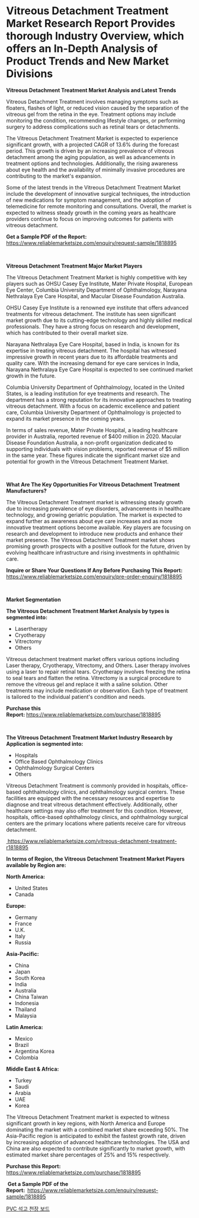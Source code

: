<p><h1>Vitreous Detachment Treatment Market Research Report Provides thorough Industry Overview, which offers an In-Depth Analysis of Product Trends and New Market Divisions</h1></p><p><strong>Vitreous Detachment Treatment Market Analysis and Latest Trends</strong></p>
<p><p>Vitreous Detachment Treatment involves managing symptoms such as floaters, flashes of light, or reduced vision caused by the separation of the vitreous gel from the retina in the eye. Treatment options may include monitoring the condition, recommending lifestyle changes, or performing surgery to address complications such as retinal tears or detachments.</p><p>The Vitreous Detachment Treatment Market is expected to experience significant growth, with a projected CAGR of 13.6% during the forecast period. This growth is driven by an increasing prevalence of vitreous detachment among the aging population, as well as advancements in treatment options and technologies. Additionally, the rising awareness about eye health and the availability of minimally invasive procedures are contributing to the market's expansion.</p><p>Some of the latest trends in the Vitreous Detachment Treatment Market include the development of innovative surgical techniques, the introduction of new medications for symptom management, and the adoption of telemedicine for remote monitoring and consultations. Overall, the market is expected to witness steady growth in the coming years as healthcare providers continue to focus on improving outcomes for patients with vitreous detachment.</p></p>
<p><strong>Get a Sample PDF of the Report:&nbsp;</strong> <a href="https://www.reliablemarketsize.com/enquiry/request-sample/1818895">https://www.reliablemarketsize.com/enquiry/request-sample/1818895</a></p>
<p>&nbsp;</p>
<p><strong>Vitreous Detachment Treatment Major Market Players</strong></p>
<p><p>The Vitreous Detachment Treatment Market is highly competitive with key players such as OHSU Casey Eye Institute, Mater Private Hospital, European Eye Center, Columbia University Department of Ophthalmology, Narayana Nethralaya Eye Care Hospital, and Macular Disease Foundation Australia. </p><p>OHSU Casey Eye Institute is a renowned eye institute that offers advanced treatments for vitreous detachment. The institute has seen significant market growth due to its cutting-edge technology and highly skilled medical professionals. They have a strong focus on research and development, which has contributed to their overall market size.</p><p>Narayana Nethralaya Eye Care Hospital, based in India, is known for its expertise in treating vitreous detachment. The hospital has witnessed impressive growth in recent years due to its affordable treatments and quality care. With the increasing demand for eye care services in India, Narayana Nethralaya Eye Care Hospital is expected to see continued market growth in the future.</p><p>Columbia University Department of Ophthalmology, located in the United States, is a leading institution for eye treatments and research. The department has a strong reputation for its innovative approaches to treating vitreous detachment. With a focus on academic excellence and patient care, Columbia University Department of Ophthalmology is projected to expand its market presence in the coming years.</p><p>In terms of sales revenue, Mater Private Hospital, a leading healthcare provider in Australia, reported revenue of $400 million in 2020. Macular Disease Foundation Australia, a non-profit organization dedicated to supporting individuals with vision problems, reported revenue of $5 million in the same year. These figures indicate the significant market size and potential for growth in the Vitreous Detachment Treatment Market.</p></p>
<p>&nbsp;</p>
<p><strong>What Are The Key Opportunities For Vitreous Detachment Treatment Manufacturers?</strong></p>
<p><p>The Vitreous Detachment Treatment market is witnessing steady growth due to increasing prevalence of eye disorders, advancements in healthcare technology, and growing geriatric population. The market is expected to expand further as awareness about eye care increases and as more innovative treatment options become available. Key players are focusing on research and development to introduce new products and enhance their market presence. The Vitreous Detachment Treatment market shows promising growth prospects with a positive outlook for the future, driven by evolving healthcare infrastructure and rising investments in ophthalmic care.</p></p>
<p><strong>Inquire or Share Your Questions If Any Before Purchasing This Report:</strong> <a href="https://www.reliablemarketsize.com/enquiry/pre-order-enquiry/1818895">https://www.reliablemarketsize.com/enquiry/pre-order-enquiry/1818895</a></p>
<p>&nbsp;</p>
<p><strong>Market Segmentation</strong></p>
<p><strong>The Vitreous Detachment Treatment Market Analysis by types is segmented into:</strong></p>
<p><ul><li>Lasertherapy</li><li>Cryotherapy</li><li>Vitrectomy</li><li>Others</li></ul></p>
<p><p>Vitreous detachment treatment market offers various options including Laser therapy, Cryotherapy, Vitrectomy, and Others. Laser therapy involves using a laser to repair retinal tears. Cryotherapy involves freezing the retina to seal tears and flatten the retina. Vitrectomy is a surgical procedure to remove the vitreous gel and replace it with a saline solution. Other treatments may include medication or observation. Each type of treatment is tailored to the individual patient's condition and needs.</p></p>
<p><strong>Purchase this Report:&nbsp;</strong><a href="https://www.reliablemarketsize.com/purchase/1818895">https://www.reliablemarketsize.com/purchase/1818895</a></p>
<p>&nbsp;</p>
<p><strong>The Vitreous Detachment Treatment Market Industry Research by Application is segmented into:</strong></p>
<p><ul><li>Hospitals</li><li>Office Based Ophthalmology Clinics</li><li>Ophthalmology Surgical Centers</li><li>Others</li></ul></p>
<p><p>Vitreous Detachment Treatment is commonly provided in hospitals, office-based ophthalmology clinics, and ophthalmology surgical centers. These facilities are equipped with the necessary resources and expertise to diagnose and treat vitreous detachment effectively. Additionally, other healthcare settings may also offer treatment for this condition. However, hospitals, office-based ophthalmology clinics, and ophthalmology surgical centers are the primary locations where patients receive care for vitreous detachment.</p></p>
<p><a href="https://www.reliablemarketsize.com/vitreous-detachment-treatment-r1818895">&nbsp;https://www.reliablemarketsize.com/vitreous-detachment-treatment-r1818895</a></p>
<p><strong>In terms of Region, the Vitreous Detachment Treatment Market Players available by Region are:</strong></p>
<p>
    <p> <strong> North America: </strong>
        <ul>
            <li>United States</li>
            <li>Canada</li>
        </ul>
        </p> 
    <p> <strong> Europe: </strong>
        <ul>
            <li>Germany</li>
            <li>France</li>
            <li>U.K.</li>
            <li>Italy</li>
            <li>Russia</li>
        </ul>
        </p> 
    <p> <strong> Asia-Pacific: </strong>
        <ul>
            <li>China</li>
            <li>Japan</li>
            <li>South Korea</li>
            <li>India</li>
            <li>Australia</li>
            <li>China Taiwan</li>
            <li>Indonesia</li>
            <li>Thailand</li>
            <li>Malaysia</li>
        </ul>
        </p> 
    <p> <strong> Latin America: </strong>
        <ul>
            <li>Mexico</li>
            <li>Brazil</li>
            <li>Argentina Korea</li>
            <li>Colombia</li>
        </ul>
        </p> 
    <p> <strong> Middle East & Africa: </strong>
        <ul>
            <li>Turkey</li>
            <li>Saudi</li>
            <li>Arabia</li>
            <li>UAE</li>
            <li>Korea</li>
        </ul>
    </p>
    </p>
<p><p>The Vitreous Detachment Treatment market is expected to witness significant growth in key regions, with North America and Europe dominating the market with a combined market share exceeding 50%. The Asia-Pacific region is anticipated to exhibit the fastest growth rate, driven by increasing adoption of advanced healthcare technologies. The USA and China are also expected to contribute significantly to market growth, with estimated market share percentages of 25% and 15% respectively.</p></p>
<p><strong>Purchase this Report: </strong><a href="https://www.reliablemarketsize.com/purchase/1818895">https://www.reliablemarketsize.com/purchase/1818895</a></p>
<p>&nbsp;<strong>Get a Sample PDF of the Report:&nbsp;&nbsp;</strong><a href="https://www.reliablemarketsize.com/enquiry/request-sample/1818895">https://www.reliablemarketsize.com/enquiry/request-sample/1818895</a></p>
<p><strong></strong></p>
<p><p><a href="https://github.com/KellyLyncyh543964/Market-Research-Report-List-3/blob/main/174067775089.md">PVC 석고 천장 보드</a></p></p>